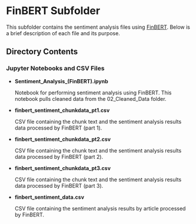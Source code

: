 # FinBERT Subfolder

This subfolder contains the sentiment analysis files using [FinBERT](https://huggingface.co/ProsusAI/finbert). Below is a brief description of each file and its purpose.

## Directory Contents

### Jupyter Notebooks and CSV Files
- **Sentiment_Analysis_(FinBERT).ipynb**

  Notebook for performing sentiment analysis using FinBERT. This notebook pulls cleaned data from the 02_Cleaned_Data folder.
  
- **finbert_sentiment_chunkdata_pt1.csv**

  CSV file containing the chunk text and the sentiment analysis results data processed by FinBERT (part 1).
  
- **finbert_sentiment_chunkdata_pt2.csv**

   CSV file containing the chunk text and the sentiment analysis results data processed by FinBERT (part 2).
  
- **finbert_sentiment_chunkdata_pt3.csv**

   CSV file containing the chunk text and the sentiment analysis results data processed by FinBERT (part 3).
  
- **finbert_sentiment_data.csv**

  CSV file containing the sentiment analysis results by article processed by FinBERT.
